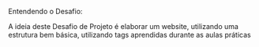 Entendendo o Desafio:

A ideia deste Desafio de Projeto é elaborar um website, utilizando uma estrutura bem básica, utilizando tags aprendidas durante as aulas práticas